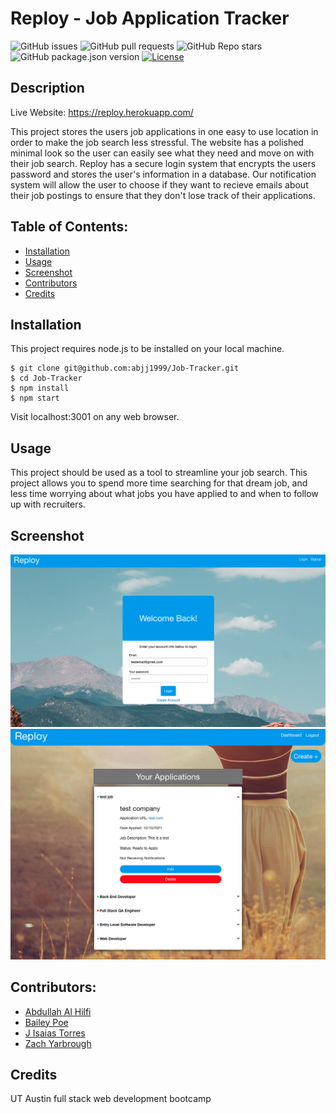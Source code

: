 # Reploy - Job Application Tracker

![GitHub issues](https://img.shields.io/github/issues/abjj1999/Job-Tracker) ![GitHub pull requests](https://img.shields.io/github/issues-pr/abjj1999/Job-Tracker) ![GitHub Repo stars](https://img.shields.io/github/stars/abjj1999/Job-Tracker?style=social) ![GitHub package.json version](https://img.shields.io/github/package-json/v/abjj1999/Job-Tracker) [![License](https://img.shields.io/badge/license-Unlicensed-blue)](./LICENSE)
## Description

Live Website: https://reploy.herokuapp.com/

This project stores the users job applications in one easy to use location in order to make the job search less stressful. The website has a polished minimal look so the user can easily see what they need and move on with their job search. Reploy has a secure login system that encrypts the users password and stores the user's information in a database. Our notification system will allow the user to choose if they want to recieve emails about their job postings to ensure that they don't lose track of their applications.

## Table of Contents:
* [Installation](#installation)
* [Usage](#usage)
* [Screenshot](#screenshot)
* [Contributors](#Contributors)
* [Credits](#credits)


## Installation 

This project requires node.js to be installed on your local machine. 

```
$ git clone git@github.com:abjj1999/Job-Tracker.git
$ cd Job-Tracker
$ npm install
$ npm start
```
Visit localhost:3001 on any web browser.


## Usage 

This project should be used as a tool to streamline your job search.  This project allows you to spend more time searching for that dream job, and less time worrying about what jobs you have applied to and when to follow up with recruiters.    

## Screenshot


![Screenshot of login](public/images/login.jpg)
![Screenshot of application](public/images/reploy.jpg)

## Contributors:

- [Abdullah Al Hilfi](https://github.com/abjj1999)
- [Bailey Poe](https://github.com/bpoe1222)
- [J Isaias Torres](https://github.com/itorres60)
- [Zach Yarbrough](https://github.com/zachyarbrough)

## Credits

UT Austin full stack web development bootcamp